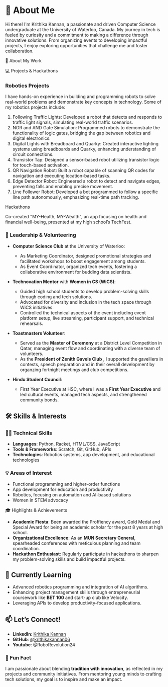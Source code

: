 # 👋 About Me  

Hi there! I'm Krithika Kannan, a passionate and driven Computer Science undergraduate at the University of Waterloo, Canada. My journey in tech is fueled by curiosity and a commitment to making a difference through innovative solutions. From organizing events to developing impactful projects, I enjoy exploring opportunities that challenge me and foster collaboration.

🚀 About My Work

💻 Projects & Hackathons

### Robotics Projects
I have hands-on experience in building and programming robots to solve real-world problems and demonstrate key concepts in technology. Some of my robotics projects include:

1. Following Traffic Lights: Developed a robot that detects and responds to traffic light signals, simulating real-world traffic scenarios.
2. NOR and AND Gate Simulation: Programmed robots to demonstrate the functionality of logic gates, bridging the gap between robotics and digital electronics.
3. Digital Lights with Breadboard and Quarky: Created interactive lighting systems using breadboards and Quarky, enhancing understanding of circuit connections.
4. Transistor Tap: Designed a sensor-based robot utilizing transistor logic for touch-based activation.
5. QR Navigation Robot: Built a robot capable of scanning QR codes for navigation and executing location-based tasks.
6. Edge Detector Robot: Engineered a robot to detect and navigate edges, preventing falls and enabling precise movement.
7. Line Follower Robot: Developed a bot programmed to follow a specific line path autonomously, emphasizing real-time path tracking.
   
Hackathons

Co-created "MY-Health, MY-Wealth", an app focusing on health and financial well-being, presented at my high school’s TechFest.

### 🌟 **Leadership & Volunteering**  

-  **Computer Science Club** at the University of Waterloo:  
      - As Marketing Coordinator, designed promotional strategies and facilitated workshops to boost engagement among students.  
      - As Event Coordinator, organized tech events, fostering a collaborative environment for budding data scientists.
     
- **Technovation Mentor** with **Women in CS (WiCS)**:  
  - Guided high school students to develop problem-solving skills through coding and tech solutions.  
  - Advocated for diversity and inclusion in the tech space through WiCS initiatives.
  - Controlled the technical aspects of the event including event platform setup, live streaming, participant support, and technical rehearsals.
    
- **Toastmasters Volunteer**:  
  - Served as the **Master of Ceremony** at a District Level Competition in Qatar, managing event flow and coordinating with a diverse team of volunteers.
  - As the **President of Zenith Gavels Club** , I supported the gavelliers in contests, speech preparation and in their overall development by organzing fortnight meetings and club competitions.
 
- **Hindu Student Council**:  
  - First Year Executive at HSC, where I was a **First Year Executive** and led cultural events, managed tech aspects, and strengthened community bonds.  

## 🛠 Skills & Interests  

### 🧑‍💻 **Technical Skills**  
- **Languages**: Python, Racket, HTML/CSS, JavaScript  
- **Tools & Frameworks**: Scratch, Git, GitHub, APIs  
- **Technologies**: Robotics systems, app development, and educational technologies  

### 💡 **Areas of Interest**  
- Functional programming and higher-order functions  
- App development for education and productivity  
- Robotics, focusing on automation and AI-based solutions  
- Women in STEM advocacy  

 🎓 Highlights & Achievements  
- **Academic Fiesta**: Been awarded the Proffiency award, Gold Medal and Special Award for being an academic scholar for the past 8 years at high school.
- **Organizational Excellence**: As an **MUN Secretary General**, spearheaded conferences with meticulous planning and team coordination.  
- **Hackathon Enthusiast**: Regularly participate in hackathons to sharpen my problem-solving skills and build impactful projects.  

## 🌱 Currently Learning  
- Advanced robotics programming and integration of AI algorithms.  
- Enhancing project management skills through entrepreneurial coursework like **BET 100** and start-up club like Velocity. 
- Leveraging APIs to develop productivity-focused applications.  

## 📫 Let’s Connect!  
- **LinkedIn**: [Krithika Kannan](https://www.linkedin.com/in/krithikakannan06/)  
- **GitHub**: [@krithikakannan06](https://github.com/krithikakannan06)
- **Youtube**: @RoboRevolution24

### 🌟 Fun Fact  
I am passionate about blending **tradition with innovation**, as reflected in my projects and community initiatives. From mentoring young minds to crafting tech solutions, my goal is to inspire and make an impact.

